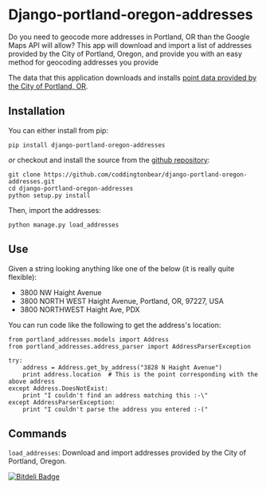 Django-portland-oregon-addresses
================================

Do you need to geocode more addresses in Portland, OR than the Google Maps API will allow? This app will download and import a list of addresses provided by the City of Portland, Oregon, and provide you with an easy method for geocoding addresses you provide

The data that this application downloads and installs [point data provided by the City of Portland, OR](http://www.civicapps.org/datasets/address-points).

Installation
------------

You can either install from pip:

    pip install django-portland-oregon-addresses

*or* checkout and install the source from the [github repository](https://github.com/coddingtonbear/django-portland-oregon-addresses):

    git clone https://github.com/coddingtonbear/django-portland-oregon-addresses.git
    cd django-portland-oregon-addresses
    python setup.py install

Then, import the addresses:

    python manage.py load_addresses

Use
---

Given a string looking anything like one of the below (it is really quite flexible):

* 3800 NW Haight Avenue
* 3800 NORTH WEST Haight Avenue, Portland, OR, 97227, USA
* 3800 NORTHWEST Haight Ave, PDX

You can run code like the following to get the address's location:

    from portland_addresses.models import Address
    from portland_addresses.address_parser import AddressParserException

    try:
        address = Address.get_by_address("3828 N Haight Avenue")
        print address.location  # This is the point corresponding with the above address
    except Address.DoesNotExist:
        print "I couldn't find an address matching this :-\"
    except AddressParserException:
        print "I couldn't parse the address you entered :-("

Commands
--------

`load_addresses`: Download and import addresses provided by the City of Portland, Oregon.


[![Bitdeli Badge](https://d2weczhvl823v0.cloudfront.net/coddingtonbear/django-portland-oregon-addresses/trend.png)](https://bitdeli.com/free "Bitdeli Badge")
